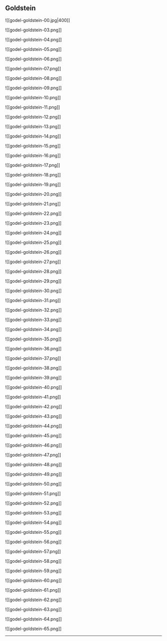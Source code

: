 ## Goldstein

![[godel-goldstein-00.jpg|400]]


![[godel-goldstein-03.png]]

![[godel-goldstein-04.png]]


![[godel-goldstein-05.png]]


![[godel-goldstein-06.png]]


![[godel-goldstein-07.png]]


![[godel-goldstein-08.png]]


![[godel-goldstein-09.png]]


![[godel-goldstein-10.png]]


![[godel-goldstein-11.png]]


![[godel-goldstein-12.png]]


![[godel-goldstein-13.png]]


![[godel-goldstein-14.png]]


![[godel-goldstein-15.png]]


![[godel-goldstein-16.png]]


![[godel-goldstein-17.png]]


![[godel-goldstein-18.png]]


![[godel-goldstein-19.png]]


![[godel-goldstein-20.png]]


![[godel-goldstein-21.png]]


![[godel-goldstein-22.png]]


![[godel-goldstein-23.png]]


![[godel-goldstein-24.png]]


![[godel-goldstein-25.png]]


![[godel-goldstein-26.png]]


![[godel-goldstein-27.png]]


![[godel-goldstein-28.png]]


![[godel-goldstein-29.png]]


![[godel-goldstein-30.png]]


![[godel-goldstein-31.png]]


![[godel-goldstein-32.png]]


![[godel-goldstein-33.png]]


![[godel-goldstein-34.png]]


![[godel-goldstein-35.png]]


![[godel-goldstein-36.png]]


![[godel-goldstein-37.png]]


![[godel-goldstein-38.png]]


![[godel-goldstein-39.png]]


![[godel-goldstein-40.png]]


![[godel-goldstein-41.png]]


![[godel-goldstein-42.png]]


![[godel-goldstein-43.png]]


![[godel-goldstein-44.png]]


![[godel-goldstein-45.png]]


![[godel-goldstein-46.png]]


![[godel-goldstein-47.png]]


![[godel-goldstein-48.png]]


![[godel-goldstein-49.png]]


![[godel-goldstein-50.png]]


![[godel-goldstein-51.png]]


![[godel-goldstein-52.png]]


![[godel-goldstein-53.png]]


![[godel-goldstein-54.png]]


![[godel-goldstein-55.png]]


![[godel-goldstein-56.png]]


![[godel-goldstein-57.png]]


![[godel-goldstein-58.png]]


![[godel-goldstein-59.png]]


![[godel-goldstein-60.png]]


![[godel-goldstein-61.png]]


![[godel-goldstein-62.png]]


![[godel-goldstein-63.png]]


![[godel-goldstein-64.png]]


![[godel-goldstein-65.png]]

---

